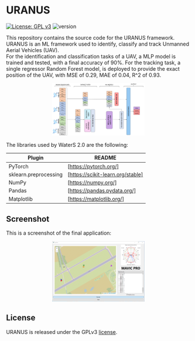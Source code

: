 # URANUS

[![License: GPL v3](https://img.shields.io/badge/License-GPLv3-green.svg)](https://www.gnu.org/licenses/gpl-3.0) ![version](https://img.shields.io/badge/version-1.0-brightgreen)


This repository contains the source code for the URANUS framework.
URANUS is an ML framework used to identify, classify and track Unmanned Aerial Vehicles (UAV).\
For the identification and classification tasks of a UAV, a MLP model is trained and tested, with a final accuracy of 90%. For the tracking task, a single regressor Random Forest model, is deployed to provide the exact position of the UAV, 
with MSE of 0.29, MAE of 0.04, R^2 of 0.93.

<p align="center">
  <img src="results/schemas/schema.png" width="50%" height="50%">
</p>

The libraries used by WaterS 2.0 are the following:

| Plugin                | README                            |
|-----------------------|-----------------------------------|
| PyTorch               | [https://pytorch.org/]            |
| sklearn.preprocessing | [https://scikit-learn.org/stable] |
| NumPy                 | [https://numpy.org/]              |
| Pandas                | [https://pandas.pydata.org/]      |
| Matplotlib            | [https://matplotlib.org/]         |

Screenshot
-----

This is a screenshot of the final application:
<p align="center">
  <img src="results/screens/demo-small.png" width="50%" height="50%">
</p>

License
----

URANUS is released under the GPLv3 <a href="LICENSE">license</a>.